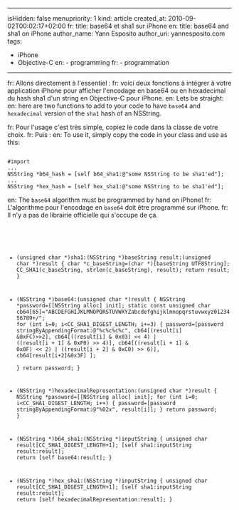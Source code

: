 -----
isHidden:       false
menupriority:   1
kind:           article
created_at:     2010-09-02T00:02:17+02:00
fr: title: base64 et sha1 sur iPhone
en: title: base64 and sha1 on iPhone
author_name: Yann Esposito
author_uri: yannesposito.com
tags:
  - iPhone
  - Objective-C
en:   - programming
fr:   - programmation
-----

fr: Allons directement à l'essentiel :
fr: voici deux fonctions à intégrer à votre application iPhone pour afficher l'encodage en base64 ou en hexadecimal du hash sha1 d'un string en Objective-C pour iPhone.
en: Lets be straight:
en: here are two functions to add to your code to have `base64` and `hexadecimal` version of the `sha1` hash of an NSString.

fr: Pour l'usage c'est très simple, copiez le code dans la classe de votre choix.
fr: Puis :
en: To use it, simply copy the code in your class and use as this:

<code class="objective-c">
#import <CommonCrypto/CommonDigest.h>
...
NSString *b64_hash = [self b64_sha1:@"some NSString to be sha1'ed"];
...
NSString *hex_hash = [self hex_sha1:@"some NSString to be sha1'ed"];
</code>

en: The `base64` algorithm must be programmed by hand on iPhone!
fr: L'algorithme pour l'encodage en `base64` doit être programmé sur iPhone.
fr: Il n'y a pas de librairie officielle qui s'occupe de ça.

<code class="c" file="iphone_base64_sha1.c">

- (unsigned char *)sha1:(NSString *)baseString result:(unsigned char *)result {
    char *c_baseString=(char *)[baseString UTF8String];
    CC_SHA1(c_baseString, strlen(c_baseString), result);
    return result;
}

- (NSString *)base64:(unsigned char *)result {
    NSString *password=[[NSString alloc] init];
    static const unsigned char cb64[65]="ABCDEFGHIJKLMNOPQRSTUVWXYZabcdefghijklmnopqrstuvwxyz0123456789+/";
    for (int i=0; i<CC_SHA1_DIGEST_LENGTH; i+=3) {
        password=[password stringByAppendingFormat:@"%c%c%c%c",
            cb64[(result[i] &0xFC)>>2],
            cb64[((result[i] & 0x03) << 4)
                | ((result[i + 1] & 0xF0) >> 4)],
            cb64[((result[i + 1] & 0x0F) << 2)
                | ((result[i + 2] & 0xC0) >> 6)],
            cb64[result[i+2]&0x3F]
                ];            
    }
    return password;
}

- (NSString *)hexadecimalRepresentation:(unsigned char *)result {
    NSString *password=[[NSString alloc] init];
    for (int i=0; i<CC_SHA1_DIGEST_LENGTH; i++) {
        password=[password stringByAppendingFormat:@"%02x", result[i]];
    }
    return password;
}

- (NSString *)b64_sha1:(NSString *)inputString {
    unsigned char result[CC_SHA1_DIGEST_LENGTH+1];
    [self sha1:inputString result:result];
    return [self base64:result];
}

- (NSString *)hex_sha1:(NSString *)inputString {
    unsigned char result[CC_SHA1_DIGEST_LENGTH+1];
    [self sha1:inputString result:result];
    return [self hexadecimalRepresentation:result];
}
</code>
